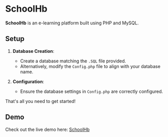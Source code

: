 # SchoolHb  
**SchoolHb** is an e-learning platform built using PHP and MySQL.  

## Setup  
1. **Database Creation**:  
   - Create a database matching the `.SQL` file provided.  
   - Alternatively, modify the `Config.php` file to align with your database name.  

2. **Configuration**:  
   - Ensure the database settings in `Config.php` are correctly configured.  

That's all you need to get started!  

## Demo  
Check out the live demo here: [SchoolHb](http://hakim.mywebcommunity.org/)  
